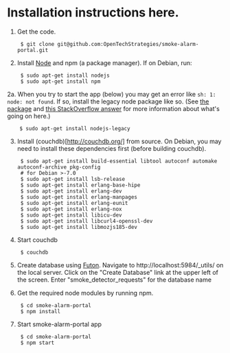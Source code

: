 # Installation instructions here.

1. Get the code.

        $ git clone git@github.com:OpenTechStrategies/smoke-alarm-portal.git

2. Install [Node](https://nodejs.org/download/) and npm (a package manager).  If
on Debian, run:

        $ sudo apt-get install nodejs
        $ sudo apt-get install npm

  2a. When you try to start the app (below) you may get an error like `sh: 1: node:
  not found`.  If so, install the legacy node package like so.  (See [the
  package](https://packages.debian.org/sid/nodejs-legacy) and [this StackOverflow
  answer](stackoverflow.com/questions/21168141/can-not-install-packages-using-node-package-manager-in-ubuntu)
  for more information about what's going on here.)

        $ sudo apt-get install nodejs-legacy

3. Install (couchdb)[http://couchdb.org/] from source.  On Debian, you may need to install these dependencies first (before building couchdb).

        $ sudo apt-get install build-essential libtool autoconf automake autoconf-archive pkg-config
        # for Debian >-7.0
        $ sudo apt-get install lsb-release
        $ sudo apt-get install erlang-base-hipe
        $ sudo apt-get install erlang-dev
        $ sudo apt-get install erlang-manpages
        $ sudo apt-get install erlang-eunit
        $ sudo apt-get install erlang-nox
        $ sudo apt-get install libicu-dev
        $ sudo apt-get install libcurl4-openssl-dev
        $ sudo apt-get install libmozjs185-dev

4. Start couchdb

        $ couchdb

5. Create database using [Futon](https://wiki.apache.org/couchdb/Getting_started_with_Futon
). Navigate to http://localhost:5984/_utils/ on the local server. Click on the "Create Database" link at the upper left of the screen. Enter "smoke_detector_requests" for the database name

6. Get the required node modules by running npm.

        $ cd smoke-alarm-portal
        $ npm install

7. Start smoke-alarm-portal app

        $ cd smoke-alarm-portal
        $ npm start



